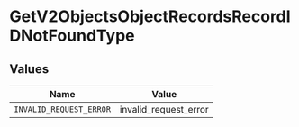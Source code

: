 # GetV2ObjectsObjectRecordsRecordIDNotFoundType


## Values

| Name                    | Value                   |
| ----------------------- | ----------------------- |
| `INVALID_REQUEST_ERROR` | invalid_request_error   |